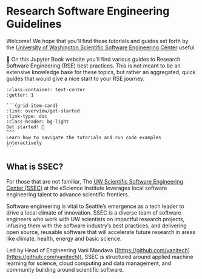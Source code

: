 # Research Software Engineering Guidelines

Welcome! We hope that you'll find these tutorials and guides set forth by
the [University of Washington Scientific Software Engineering Center](https://escience.washington.edu/software-engineering/ssec/) useful.

📖 On this Jupyter Book website you’ll find various guides to
Research Software Engineering (RSE) best practices.
This is not meant to be an extensive knowledge base for these topics,
but rather an aggregated, quick guides that would give a nice start to your RSE journey.

````{grid}
:class-container: text-center
:gutter: 1

```{grid-item-card}
:link: overview/get-started
:link-type: doc
:class-header: bg-light
Get started! 🚀
^^^
Learn how to navigate the tutorials and run code examples interactively
```

````

## What is SSEC?

For those that are not familiar, The [UW Scientific Software Engineering Center (SSEC)](https://escience.washington.edu/software-engineering/ssec/) at the eScience Institute leverages local software engineering talent to advance scientific frontiers.

Software engineering is vital to Seattle’s emergence as a tech leader to drive a local climate of innovation. SSEC is a diverse team of software engineers who work with UW scientists on impactful research projects, infusing them with the software industry’s best practices, and delivering open source, reusable software that will accelerate future research in areas like climate, health, energy and basic science.

Led by Head of Engineering Vani Mandava ([https://github.com/vanitech](https://github.com/vanitech)), SSEC is structured around applied machine learning for science, cloud computing and data management, and community building around scientific software.
